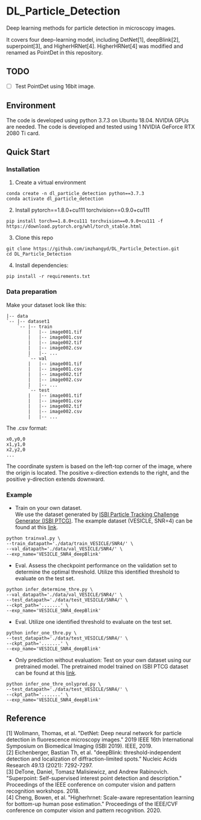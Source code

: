# DL_Particle_Detection
Deep learning methods for particle detection in microscopy images.

It covers four deep-learning model, including DetNet[1], deepBlink[2], superpoint[3], and HigherHRNet[4]. HigherHRNet[4] was modified and renamed as PointDet in this repository.

## TODO
- [ ] Test PointDet using 16bit image.


## Environment
The code is developed using python 3.7.3 on Ubuntu 18.04. NVIDIA GPUs are needed. The code is developed and tested using 1 NVIDIA GeForce RTX 2080 Ti card.
## Quick Start
### Installation
1. Create a virtual environment
```
conda create -n dl_particle_detection python==3.7.3
conda activate dl_particle_detection
```
2. Install pytorch==1.8.0+cu111 torchvision==0.9.0+cu111
```
pip install torch==1.8.0+cu111 torchvision==0.9.0+cu111 -f https://download.pytorch.org/whl/torch_stable.html
```
3. Clone this repo
```
git clone https://github.com/imzhangyd/DL_Particle_Detection.git
cd DL_Particle_Detection
```
4. Install dependencies:
 ```
 pip install -r requirements.txt
 ```

### Data preparation
Make your dataset look like this:
```
|-- data
`-- |-- dataset1
    `-- |-- train
        |   |-- image001.tif
        |   |-- image001.csv
        |   |-- image002.tif
        |   |-- image002.csv
        |   |-- ...
        `-- val
        |   |-- image001.tif
        |   |-- image001.csv
        |   |-- image002.tif
        |   |-- image002.csv
        |   |-- ...
        `-- test
        |   |-- image001.tif
        |   |-- image001.csv
        |   |-- image002.tif
        |   |-- image002.csv
        |   |-- ...
```
The .csv format:
```
x0,y0,0
x1,y1,0
x2,y2,0
...
```
The coordinate system is based on the left-top corner of the image, where the origin is located. The positive x-direction extends to the right, and the positive y-direction extends downward.

### Example
- Train on your own dataset.  
We use the dataset generated by [ISBI Particle Tracking Challenge Generator (ISBI PTCG)](https://icy.bioimageanalysis.org/plugin/isbi-challenge-tracking-benchmark-generator/). The example dataset (VESICLE, SNR=4) can be found at  this [link](https://drive.google.com/drive/folders/1tCSGMq3c6st5XpwrgJ_nWVPWJPHj02ku?usp=sharing).
```
python trainval.py \
--train_datapath='./data/train_VESICLE/SNR4/' \
--val_datapath='./data/val_VESICLE/SNR4/' \
--exp_name='VESICLE_SNR4_deepBlink'

```
- Eval. Assess the checkpoint performance on the validation set to determine the optimal threshold. Utilize this identified threshold to evaluate on the test set.
```
python infer_determine_thre.py \
--val_datapath='./data/val_VESICLE/SNR4/' \
--test_datapath='./data/test_VESICLE/SNR4/' \
--ckpt_path='.......' \
--exp_name='VESICLE_SNR4_deepBlink'
```
- Eval. Utilize one identified threshold to evaluate on the test set.
```
python infer_one_thre.py \
--test_datapath='./data/test_VESICLE/SNR4/' \
--ckpt_path='.......' \
--exp_name='VESICLE_SNR4_deepBlink'
```
- Only prediction without evaluation: Test on your own dataset using our pretrained model. 
The pretrained model trained on ISBI PTCG dataset can be found at this [link](https://drive.google.com/drive/folders/1W93aOc_rCUnCS4D1ZFBSN4YJa-va-8hN?usp=sharing).
```
python infer_one_thre_onlypred.py \
--test_datapath='./data/test_VESICLE/SNR4/' \
--ckpt_path='.......' \
--exp_name='VESICLE_SNR4_deepBlink'
```

## Reference
[1] Wollmann, Thomas, et al. "DetNet: Deep neural network for particle detection in fluorescence microscopy images." 2019 IEEE 16th International Symposium on Biomedical Imaging (ISBI 2019). IEEE, 2019.  
[2] Eichenberger, Bastian Th, et al. "deepBlink: threshold-independent detection and localization of diffraction-limited spots." Nucleic Acids Research 49.13 (2021): 7292-7297.  
[3] DeTone, Daniel, Tomasz Malisiewicz, and Andrew Rabinovich. "Superpoint: Self-supervised interest point detection and description." Proceedings of the IEEE conference on computer vision and pattern recognition workshops. 2018.   
[4] Cheng, Bowen, et al. "Higherhrnet: Scale-aware representation learning for bottom-up human pose estimation." Proceedings of the IEEE/CVF conference on computer vision and pattern recognition. 2020.
